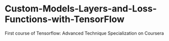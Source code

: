 # Custom-Models-Layers-and-Loss-Functions-with-TensorFlow
First course of Tensorflow: Advanced Technique Specialization on Coursera
